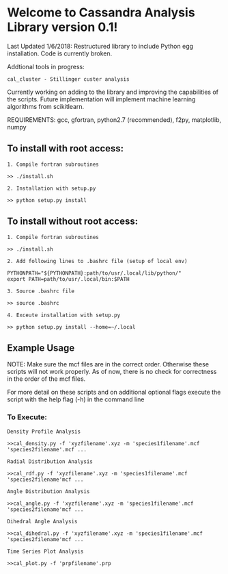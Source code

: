 <!---
==============================================================
   ____    _    ____ ____    _    _   _ ____  ____      _    
  / ___|  / \  / ___/ ___|  / \  | \ | |  _ \|  _ \    / \   
 | |     / _ \ \___ \___ \ / _ \ |  \| | | | | |_) |  / _ \  
 | |___ / ___ \ ___) |__) / ___ \| |\  | |_| |  _ <  / ___ \ 
  \____/_/   \_\____/____/_/   \_\_| \_|____/|_| \_\/_/   \_\
    / \   _ __   __ _| |_   _ ___(_)___                      
   / _ \ | '_ \ / _` | | | | / __| / __|                     
  / ___ \| | | | (_| | | |_| \__ \ \__ \                     
 /_/   \_\_| |_|\__,_|_|\__, |___/_|___/                     
 | |   (_) |__  _ __ __ |___/_ _   _                         
 | |   | | '_ \| '__/ _` | '__| | | |                        
 | |___| | |_) | | | (_| | |  | |_| |                        
 |_____|_|_.__/|_|  \__,_|_|   \__, |                        
                               |___/             
==============================================================
-->
# Welcome to Cassandra Analysis Library version 0.1!


Last Updated 1/6/2018: Restructured library to include Python egg installation. Code is currently broken.

Addtional tools in progress:

	cal_cluster - Stillinger custer analysis

Currently working on adding to the library and improving the capabilities of the scripts.
Future implementation will implement machine learning algorithms from scikitlearn.

REQUIREMENTS: gcc, gfortran, python2.7 (recommended), f2py, matplotlib, numpy


## To install with root access:

	1. Compile fortran subroutines

	>> ./install.sh

	2. Installation with setup.py

	>> python setup.py install

## To install without root access:

	1. Compile fortran subroutines

	>> ./install.sh

	2. Add following lines to .bashrc file (setup of local env)

	PYTHONPATH="${PYTHONPATH}:path/to/usr/.local/lib/python/"
	export PATH=path/to/usr/.local/bin:$PATH

	3. Source .bashrc file

	>> source .bashrc

	4. Exceute installation with setup.py

	>> python setup.py install --home=~/.local


## Example Usage

NOTE: Make sure the mcf files are in the correct order. Otherwise these scripts will not
work properly. As of now, there is no check for correctness in the order of the mcf files.

For more detail on these scripts and on additional optional flags execute the script with the
help flag (-h) in the command line


### To Execute:

	Density Profile Analysis

	>>cal_density.py -f 'xyzfilename'.xyz -m 'species1filename'.mcf 'species2filename'.mcf ... 

	Radial Distribution Analysis

	>>cal_rdf.py -f 'xyzfilename'.xyz -m 'species1filename'.mcf 'species2filename'mcf ...

	Angle Distribution Analysis

	>>cal_angle.py -f 'xyzfilename'.xyz -m 'species1filename'.mcf 'species2filename'mcf ...
	
	Dihedral Angle Analysis

	>>cal_dihedral.py -f 'xyzfilename'.xyz -m 'species1filename'.mcf 'species2filename'mcf ...

	Time Series Plot Analysis

	>>cal_plot.py -f 'prpfilename'.prp

